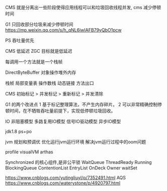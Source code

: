 CMS 就是分离出一些阶段使得应用线程可以和垃圾回收线程并发, cms 减少停顿时间
 
 
G1 只回收部分垃圾来减少停顿时间
https://mp.weixin.qq.com/s/h_qNL6iwIAFB79yQbO1pcw

PS 吞吐量优先

CMS 低延迟
ZGC 目标就是低延迟

每调用一个方法就是一个栈帧

DirectByteBuffer 对象操作堆外内存

栈帧
局部变量表
操作数栈
动态链接
方法出口


CMS 初始标记 > 并发标记 > 重新标记 > 并发清除

G1 的两个改进点
1 基于标记整理算法，不产生内存碎片。 
2 可以非常精确控制停顿时间，在不牺牲吞吐量前提下，实现低停顿垃圾回收。


IO 非阻塞模型
多路复用IO模型
信号IO驱动模型
异步IO模型

jdk1.8 ps+po 

jvm 规划和预调优
优化运行jvm运行环境
解决jvm运行过程中的oom问题

profile visualVM arthas 

Synchronized 的核心组件,是非公平锁 WaitQueue ThreadReady Running BlockingQueue 
ContentionList 
EntryList 
OnDeck
Owner
waitSet
  
https://www.cnblogs.com/yutingliuyl/p/7352491.html
AQS 
https://www.cnblogs.com/waterystone/p/4920797.html
